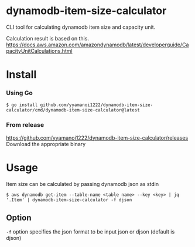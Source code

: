 # dynamodb-item-size-calculator
CLI tool for calculating dynamodb item size and capacity unit.

Calculation result is based on this.
https://docs.aws.amazon.com/amazondynamodb/latest/developerguide/CapacityUnitCalculations.html

# Install
### Using Go
```
$ go install github.com/yyamanoi1222/dynamodb-item-size-calculator/cmd/dynamodb-item-size-calculator@latest
```

### From release
https://github.com/yyamanoi1222/dynamodb-item-size-calculator/releases  
Download the appropriate binary

# Usage
Item size can be calculated by passing dynamodb json as stdin

```
$ aws dynamodb get-item --table-name <table name> --key <key> | jq  '.Item' | dynamodb-item-size-calculator -f djson
```

## Option

<code>-f</code> option specifies the json format to be input json or djson (default is djson)
